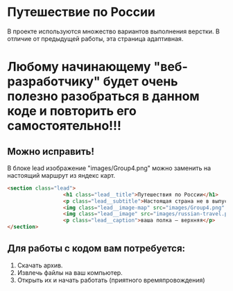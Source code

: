 # Путешествие по России  
В проекте используются множество вариантов выполнения верстки.
В отличие от предыдущей работы, эта страница адаптивная.
# Любому начинающему "веб-разработчику" будет очень полезно разобраться в данном коде и повторить его самостоятельно!!!

## Можно исправить!
  В блоке lead изображение "images/Group4.png" можно заменить на настоящий маршрут из яндекс карт.
  ```html
<section class="lead">
					<h1 class="lead__title">Путешествия по России</h1>
					<p class="lead__subtitle">Настоящая страна не в выпусках новостей, а здесь.</p>
					<img class="lead__image-map" src="images/Group4.png" alt="псков-улан-удэ"/>
					<img class="lead__image" src="images/russian-travel.png" alt="фон"/>
					<p class="lead__caption">ваша полка — верхняя</p>
</section>
```
## Для работы с кодом вам потребуется:
1. Скачать архив.
2. Извлечь файлы на ваш компьютер.
3. Открыть их и начать работать (приятного времяпровождения)

